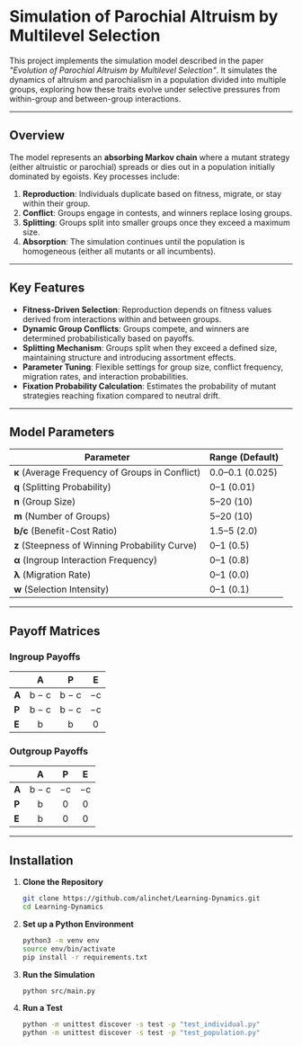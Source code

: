 # **Simulation of Parochial Altruism by Multilevel Selection**  

This project implements the simulation model described in the paper *"Evolution of Parochial Altruism by Multilevel Selection"*. It simulates the dynamics of altruism and parochialism in a population divided into multiple groups, exploring how these traits evolve under selective pressures from within-group and between-group interactions.  

---

## **Overview**  

The model represents an **absorbing Markov chain** where a mutant strategy (either altruistic or parochial) spreads or dies out in a population initially dominated by egoists. Key processes include:  

1. **Reproduction**: Individuals duplicate based on fitness, migrate, or stay within their group.  
2. **Conflict**: Groups engage in contests, and winners replace losing groups.  
3. **Splitting**: Groups split into smaller groups once they exceed a maximum size.  
4. **Absorption**: The simulation continues until the population is homogeneous (either all mutants or all incumbents).  

---

## **Key Features**  

- **Fitness-Driven Selection**: Reproduction depends on fitness values derived from interactions within and between groups.  
- **Dynamic Group Conflicts**: Groups compete, and winners are determined probabilistically based on payoffs.  
- **Splitting Mechanism**: Groups split when they exceed a defined size, maintaining structure and introducing assortment effects.  
- **Parameter Tuning**: Flexible settings for group size, conflict frequency, migration rates, and interaction probabilities.  
- **Fixation Probability Calculation**: Estimates the probability of mutant strategies reaching fixation compared to neutral drift.  

---

## **Model Parameters**  

| Parameter                                         | Range (Default)    |
|---------------------------------------------------|--------------------|
| **κ** (Average Frequency of Groups in Conflict)   | 0.0–0.1 (0.025)    |
| **q** (Splitting Probability)                     | 0–1 (0.01)         |
| **n** (Group Size)                                | 5–20 (10)          |
| **m** (Number of Groups)                          | 5–20 (10)          |
| **b/c** (Benefit-Cost Ratio)                      | 1.5–5 (2.0)        |
| **z** (Steepness of Winning Probability Curve)    | 0–1 (0.5)          |
| **α** (Ingroup Interaction Frequency)             | 0–1 (0.8)          |
| **λ** (Migration Rate)                            | 0–1 (0.0)          |
| **w** (Selection Intensity)                       | 0–1 (0.1)          |

---

## **Payoff Matrices**  

### **Ingroup Payoffs**  

|               | **A**  | **P**  | **E**  |
|---------------|:------:|:------:|:------:|
| **A**         | b − c  | b − c  | −c     |
| **P**         | b − c  | b − c  | −c     |
| **E**         | b      | b      | 0      |

### **Outgroup Payoffs**  

|               | **A**  | **P**  | **E**  |
|---------------|:------:|:------:|:------:|
| **A**         | b − c  | −c     | −c     |
| **P**         | b      | 0      | 0      |
| **E**         | b      | 0      | 0      |

---

## **Installation**  

1. **Clone the Repository**  
   ```bash
   git clone https://github.com/alinchet/Learning-Dynamics.git
   cd Learning-Dynamics
   ```

2. **Set up a Python Environment**  
   ```bash
   python3 -m venv env
   source env/bin/activate
   pip install -r requirements.txt
   ```

3. **Run the Simulation**  
   ```bash
   python src/main.py
   ```

3. **Run a Test**  
   ```bash
   python -m unittest discover -s test -p "test_individual.py"
   python -m unittest discover -s test -p "test_population.py"
   ```

